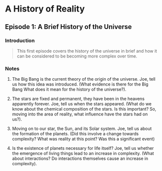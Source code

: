 A History of Reality
====================
Episode 1: A Brief History of the Universe
-------------------------------

### Introduction
> This first episode covers the history of the universe in brief and how it can be considered to be becoming more complex over time.

### Notes
1. The Big Bang is the current theory of the origin of the universe. Joe, tell us how this idea was introduced. (What evidence is there for the Big Bang What does it mean for the history of the universe?).

1. The stars are fixed and permanent, they have been in the heavens apparently forever. Joe, tell us when the stars appeared. (What do we know about the chemical composition of the stars. Is this important? So, moving into the area of reality, what influence have the stars had on us?).

1. Moving on to our star, the Sun, and its Solar system. Joe, tell us about the formation of the planets. (Did this involve a change towards complexity? What was reality at this point? Was this a significant event)

1. Is the existence of planets necessary for life itself? Joe, tell us whether the emergence of living things lead to an increase in complexity. (What about interactions? Do interactions themselves cause an increase in complexity).
